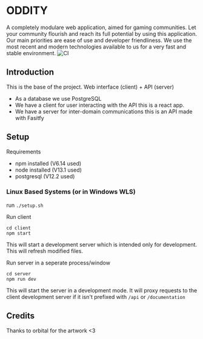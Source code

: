 # ODDITY
A completely modulare web application, aimed for gaming communities.  Let your community flourish and reach its full potential by using this application. Our main priorities are ease of use and developer friendliness. We use the most recent and modern technologies available to us for a very fast and stable environment.
![CI](https://github.com/OddityServers/oddity/workflows/CI/badge.svg)

## Introduction

This is the base of the project. Web interface (client) + API (server)

- As a database we use PostgreSQL
- We have a client for user interacting with the API this is a react app.
- We have a server for inter-domain communications this is an API made with Fasitfy

## Setup

Requirements

- npm installed (V6.14 used)
- node installed (V13.1 used)
- postgresql (V12.2 used)

### Linux Based Systems (or in Windows WLS)

run `./setup.sh`

Run client

```
cd client
npm start
```

This will start a development server which is intended only for development.
This will refresh modified files.

Run server in a seperate process/window

```
cd server
npm run dev
```

This will start the server in a development mode. It will proxy requests to the client development server if it isn't prefixed with `/api` or `/documentation`

## Credits

Thanks to orbital for the artwork <3
